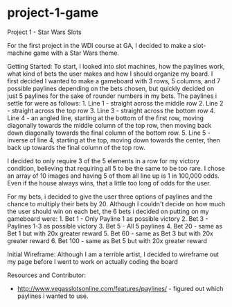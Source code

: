 # project-1-game
Project 1 - Star Wars Slots

For the first project in the WDI course at GA, I decided to make a slot-machine game with a Star Wars theme.

Getting Started:
To start, I looked into slot machines, how the paylines work, what kind of bets the user makes and how I should organize my board. I first decided I wanted to make a gameboard with 3 rows, 5 columns, and 7 possible paylines depending on the bets chosen, but quickly decided on just 5 paylines for the sake of rounder numbers in my bets. The paylines i settle for were as follows:
    1. Line 1 - straight across the middle row
    2. Line 2 - straight across the top row
    3. Line 3 - straight across the bottom row
    4. Line 4 - an angled line, starting at the bottom of the first row, moving diagonally towards the middle column of the top row, then moving back down diagonally towards the final column of the bottom row.
    5. Line 5 - inverse of line 4, starting at the top, moving down towards the center, then back up towards the final column of the top row.

I decided to only require 3 of the 5 elements in a row for my victory condition, believing that requiring all 5 to be the same to be too rare. I chose an array of 10 images and having 5 of them all line up is 1 in 100,000 odds. Even if the house always wins, that a little too long of odds for the user.

For my bets, i decided to give the user three options of paylines and the chance to multiply their bets by 20. Although I couldn't decide on how much the user should win on each bet, the  6 bets i decided on putting on my gameboard were:
    1. Bet 1 - Only Payline 1 as possible victory
    2. Bet 3 - Paylines 1-3 as possible victory
    3. Bet 5 - All 5 paylines
    4. Bet 20 - same as Bet 1 but with 20x greater reward
    5. Bet 60 - same as Bet 3 but with 20x greater reward
    6. Bet 100 - same as Bet 5 but with 20x greater reward


Initial Wireframe:
Although I am a terrible artist, I decided to wireframe out my page before I went to work on actually coding the board








Resources and Contributor:
* http://www.vegasslotsonline.com/features/paylines/ - figured out which paylines i wanted to use.

